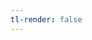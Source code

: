 ```yaml
---
tl-render: false
---
```


<!--- %%tl-inline-event
tl-render: true
tl-event-title: Geburt Lorela Työkalu
tl-event-start: 000-02-08
tl-event-end: none
tl-timelines: [all]
tl-event-picture: none
tl-event-body:
%% --->

<!--- %%tl-inline-event
tl-render: true
tl-event-title: Geburt Darius Työkalu
tl-event-start: 003-04-12
tl-timelines: [all, Darius]
tl-event-picture: none
tl-event-body:
%% --->

<!--- %%tl-inline-event
tl-render: true
tl-event-title: Tod Siiri Työkalu
tl-event-start: 007-09-13
tl-event-end: none
tl-timelines: [all]
tl-event-picture: none
tl-event-body:
%% --->

<!--- %%tl-inline-event
tl-render: true
tl-event-title: Darius in Verekir
tl-event-start: 003-04-12
tl-event-end: 026-01-08
tl-timelines: [all, Darius]
tl-event-picture: none
tl-event-body: Darius verbringt seine Kindheit und Jugend in Verekir
%% --->

<!--- %%tl-inline-event
tl-render: true
tl-event-title: Aufgabe von Camp Recep
tl-event-start: 013-00-00
tl-event-end: none
tl-timelines: [all, Camp Recep]
tl-event-picture: none
tl-event-body: 
%% --->

<!--- %%tl-inline-event
tl-render: true
tl-event-title: Blutskrieg
tl-event-start: 018-00-00
tl-event-end: 027-02-00
tl-timelines: [all, Blutskrieg]
tl-event-picture: none
tl-event-body: Der Blutskrieg endet mit [Akeldama](../Events/Akeldama.md)
%% --->

<!--- %%tl-inline-event
tl-render: true
tl-event-title: Ankunft der Zwerge in Camp Recep
tl-event-start: 023-00-00
tl-event-end: none
tl-timelines: [all, Camp Recep]
tl-event-picture: none
tl-event-body:
%% --->

<!--- %%tl-inline-event
tl-render: true
tl-event-title: Ankunft der Warforged in Camp Recep
tl-event-start: 025-00-00
tl-event-end: none
tl-timelines: [all, Camp Recep]
tl-event-picture: none
tl-event-body: Zusammen mit den Zwergen gründen [4](../NPCs/4%20-%20Status.md), [5](../NPCs/5.md), [6](../NPCs/6.md) & [7](../NPCs/7.md) das Camp neu
%% --->

<!--- %%tl-inline-event
tl-render: true
tl-event-title: Darius' Reise
tl-event-start: 026-01-08
tl-event-end: 999-99-99
tl-timelines: [all, Darius]
tl-event-picture: none
tl-event-body: Darius reist herum, um andere von seiner Vorstellung einer Gesellschaft nach dem Krieg zu überzeugen.
%% --->

<!--- %%tl-inline-event
tl-render: true
tl-event-title: Darius' Reise nach Karaxan
tl-event-start: 026-01-08
tl-event-end: 026-01-42
tl-timelines: [all, Darius]
tl-event-picture: none
tl-event-body: Am 08. Mekayttz 026nA verlässt Darius [Verekir](../Locations/Verekir.md) und macht sich auf den Weg nach [Karaxan](Karaxan), wo er etwa 6 Wochen später ankommt.
%%-->

<!--- %%tl-inline-event
tl-render: true
tl-event-title: Darius in Karaxan
tl-event-start: 026-01-42
tl-event-end: 026-02-33
tl-timelines: [all, Darius]
tl-event-picture: none
tl-event-body:
%% --->

<!--- %%tl-inline-event
tl-render: true
tl-event-title: Darius' Reise nach Camp Recep
tl-event-start: 026-02-33
tl-event-end: 026-03-07
tl-timelines: [all, Darius]
tl-event-picture: none
tl-event-body: Auf seinem Weg nach Grashk entdeckt Darius Camp Recep, weil er eine Abkürzung nehmen wollte. 
%% --->

<!--- %%tl-inline-event
tl-render: true
tl-event-title: Darius in Camp Recep
tl-event-start: 026-03-07
tl-event-end: 026-05-00
tl-timelines: [all, Darius]
tl-event-picture: none
tl-event-body: Während seiner Zeit in [Camp Recep](../Locations/Camp%20Recep.md) lernt Darius viel über [Warforged](../Creatures/Warforged.md) und [[Anarchie]]. Mit den meisten [Warforged](../Creatures/Warforged.md) versteht er sich gut und es entstehen viele neue Freundschaften.
%% --->

<!--- %%tl-inline-event
tl-render: true
tl-event-title: Akeldama
tl-event-start: 027-02-00
tl-event-end: none
tl-timelines: [all, Blutskrieg]
tl-event-picture: none
tl-event-body: Akeldama ist die entscheidende Schlacht, mit der der  [Blutskrieg](../Events/Blutskrieg.md) beendet wurde.
%% --->

<!--- %%tl-inline-event
tl-render: true
tl-event-title: Bevölkerungszuwachs von Camp Recep
tl-event-start: 027-02-00
tl-event-end: 027-04-00
tl-timelines: [all, Camp Recep]
tl-event-picture: none
tl-event-body: Zu den bisher 60 [Warforged](../Creatures/Warforged.md) kommen etwa 90 weitere.
%% --->

<!--- %%tl-inline-event
tl-render: true
tl-event-title: Darius' zweiter Aufenthalt in Camp Recep
tl-event-start: 027-02-00
tl-event-end: 027-08-00
tl-timelines: [all, Darius]
tl-event-picture: none
tl-event-body: 
%% --->

<!--- %%tl-inline-event
tl-render: true
tl-event-title: Darius bekommt Nummer in Camp Recep
tl-event-start: 027-06-00
tl-event-end: none
tl-timelines: [all, Darius, Camp Recep]
tl-event-picture: none
%% --->

<!--- %%tl-inline-event
tl-render: true
tl-event-title: Fest des Letzten Schiffs
tl-event-start: 028-02-30
tl-event-end: none
tl-timelines: [all, Grashk]
tl-event-picture: none
tl-event-body: Die ist das letzte [Fest des Letzten Schiffs](../Events/Fest%20des%20Letzten%20Schiffs.md), da kurz darauf der Fluch gebrochen wurde und sich der Wasserstand stabilisiert.
%% --->

<!--- %%tl-inline-event
tl-render: true
tl-event-title: die Sintflut
tl-event-start: 028-02-33
tl-event-end: none
tl-timelines: [all, Grashk]
tl-event-picture: none
tl-event-body: Bei der Sintflut werden Teile [Grashks](../Locations/Grashk.md) komplett oder teilweise Zerstört. Besonders der [Trockenhafen](Trockenhafen) wird hard getroffen und viele Bewohner sterben.
%% --->

<!--- %%tl-inline-event
tl-render: true
tl-event-title: Zuza stirbt
tl-event-start: 028-02-34
tl-event-end: none
tl-timelines: [all, Zuza]
tl-event-picture: none
tl-event-body: 
%% --->
